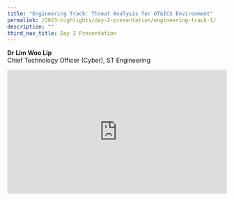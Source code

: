 ```yaml
---
title: "Engineering Track: Threat Analysis for OT&ICS Environment"
permalink: /2023-highlights/day-2-presentation/engineering-track-1/
description: ""
third_nav_title: Day 2 Presentation
---
```

<b>Dr Lim Woo Lip</b><br> Chief Technology Officer (Cyber), ST Engineering

<div class="video-container">
<iframe width="853" height="315" src="https://www.youtube.com/embed/2-4ekhGjAGY?si=gLr1sAI2FMgspFne" frameborder="0" allow="accelerometer; autoplay; encrypted-media; gyroscope; picture-in-picture" allowfullscreen=""></iframe></div>









<style type="text/css"> 
	    .video-container {
      position: relative;
      padding-bottom: 56.25%; /* 16:9 */
      height: 0;
    }
    .video-container iframe {
      position: absolute;
      top: 0;
      left: 0;
      width: 100%;
      height: 100%;
    }
	</style>